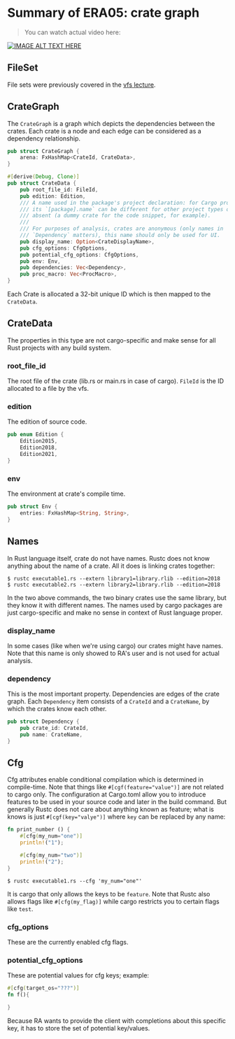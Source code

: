 # Summary of ERA05: crate graph

> You can watch actual video here:

[![IMAGE ALT TEXT HERE](https://img.youtube.com/vi/STiKE1ES2fQ/1.jpg)](https://www.youtube.com/watch?v=STiKE1ES2fQ)

## FileSet
File sets were previously covered in the [vfs lecture](vfs_02.md).

## CrateGraph
The `CrateGraph` is a graph which depicts the dependencies between the crates. Each crate is a node and each edge can be considered as a dependency relationship.
``` rust
pub struct CrateGraph {
    arena: FxHashMap<CrateId, CrateData>,
}
```
``` rust
#[derive(Debug, Clone)]
pub struct CrateData {
    pub root_file_id: FileId,
    pub edition: Edition,
    /// A name used in the package's project declaration: for Cargo projects,
    /// its `[package].name` can be different for other project types or even
    /// absent (a dummy crate for the code snippet, for example).
    ///
    /// For purposes of analysis, crates are anonymous (only names in
    /// `Dependency` matters), this name should only be used for UI.
    pub display_name: Option<CrateDisplayName>,
    pub cfg_options: CfgOptions,
    pub potential_cfg_options: CfgOptions,
    pub env: Env,
    pub dependencies: Vec<Dependency>,
    pub proc_macro: Vec<ProcMacro>,
}
```
Each Crate is allocated a 32-bit unique ID which is then mapped to the `CrateData`.

## CrateData
The properties in this type are not cargo-specific and make sense for all Rust projects with any build system.

### root_file_id
The root file of the crate (lib.rs or main.rs in case of cargo). `FileId` is the ID allocated to a file by the vfs.

### edition
The edition of source code.
``` rust
pub enum Edition {
    Edition2015,
    Edition2018,
    Edition2021,
}
```

### env
The environment at crate's compile time.
``` rust
pub struct Env {
    entries: FxHashMap<String, String>,
}
```

## Names
In Rust language itself, crate do not have names. Rustc does not know anything about the name of a crate. All it does is linking crates together:
```
$ rustc executable1.rs --extern library1=library.rlib --edition=2018
$ rustc executable2.rs --extern library2=library.rlib --edition=2018 
```
In the two above commands, the two binary crates use the same library, but they know it with different names. The names used by cargo packages are just cargo-specific and make no sense in context of Rust language proper.

### display_name
In some cases (like when we're using cargo) our crates might have names. Note that this name is only showed to RA's user and is not used for actual analysis.

### dependency
This is the most important property. Dependencies are edges of the crate graph. Each `Dependency` item consists of a `CrateId` and a `CrateName`, by which the crates know each other.
``` rust
pub struct Dependency {
    pub crate_id: CrateId,
    pub name: CrateName,
}
```

## Cfg
Cfg attributes enable conditional compilation which is determined in compile-time. Note that things like `#[cgf(feature="value")]` are not related to cargo only. The configuration at Cargo.toml allow you to introduce features to be used in your source code and later in the build command. But generally Rustc does not care about anything known as feature; what is knows is just `#[cgf(key="valye")]` where `key` can be replaced by any name:
``` rust
fn print_number () {
    #[cfg(my_num="one")]
    println!("1");

    #[cfg(my_num="two")]
    println!("2");
}
```
```
$ rustc executable1.rs --cfg 'my_num="one"'
```
It is cargo that only allows the keys to be `feature`. Note that Rustc also allows flags like `#[cfg(my_flag)]` while cargo restricts you to certain flags like `test`.

### cfg_options
These are the currently enabled cfg flags.

### potential_cfg_options
These are potential values for cfg keys; example:
``` rust
#[cfg(target_os="???")]
fn f(){

}
```
Because RA wants to provide the client with completions about this specific key, it has to store the set of potential key/values.